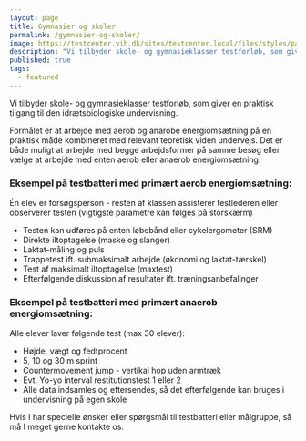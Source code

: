 ```yaml
---
layout: page
title: Gymnasier og skoler
permalink: /gymnasier-og-skoler/
image: https://testcenter.vih.dk/sites/testcenter.local/files/styles/panopoly_image_spotlight/public/22769801_10155365268676888_2277267399803618771_o.jpg?itok=l-_tKPFB
description: "Vi tilbyder skole- og gymnasieklasser testforløb, som giver en praktisk tilgang til den idrætsbiologiske undervisning."
published: true
tags: 
  - featured
---
```


Vi tilbyder skole- og gymnasieklasser testforløb, som giver en praktisk tilgang til den idrætsbiologiske undervisning.

Formålet er at arbejde med aerob og anarobe energiomsætning på en praktisk måde kombineret med relevant teoretisk viden undervejs. Det er både muligt at arbejde med begge arbejdsformer på samme besøg eller vælge at arbejde med enten aerob eller anaerob energiomsætning.

### Eksempel på testbatteri med primært aerob energiomsætning:

Én elev er forsøgsperson - resten af klassen assisterer testlederen eller observerer testen (vigtigste parametre kan følges på storskærm)

- Testen kan udføres på enten løbebånd eller cykelergometer (SRM)
- Direkte iltoptagelse (maske og slanger)
- Laktat-måling og puls
- Trappetest ift. submaksimalt arbejde (økonomi og laktat-tærskel)
- Test af maksimalt iltoptagelse (maxtest)
- Efterfølgende diskussion af resultater ift. træningsanbefalinger

### Eksempel på testbatteri med primært anaerob energiomsætning:

Alle elever laver følgende test (max 30 elever):

- Højde, vægt og fedtprocent
- 5, 10 og 30 m sprint
- Countermovement jump - vertikal hop uden armtræk
- Evt. Yo-yo interval restitutionstest 1 eller 2
- Alle data indsamles og eftersendes, så det efterfølgende kan bruges i undervisning på egen skole

Hvis I har specielle ønsker eller spørgsmål til testbatteri eller målgruppe, så må I meget gerne kontakte os.